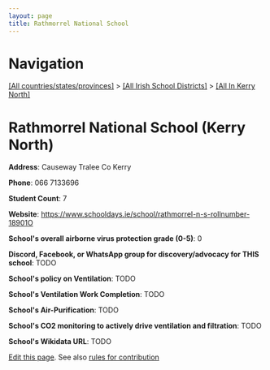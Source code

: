 ```yaml
---
layout: page
title: Rathmorrel National School
---
```

# Navigation

[[All countries/states/provinces]](../../..) > [[All Irish School Districts]](../..) > [[All In Kerry North]](..)

# Rathmorrel National School (Kerry North)

**Address**: Causeway Tralee Co Kerry

**Phone**: 066 7133696

**Student Count**: 7

**Website**: <https://www.schooldays.ie/school/rathmorrel-n-s-rollnumber-18901O>

**School's overall airborne virus protection grade (0-5)**: 0

**Discord, Facebook, or WhatsApp group for discovery/advocacy for THIS school**: TODO

**School's policy on Ventilation**: TODO

**School's Ventilation Work Completion**: TODO

**School's Air-Purification**: TODO

**School's CO2 monitoring to actively drive ventilation and filtration**: TODO

**School's Wikidata URL**: TODO


[Edit this page](https://github.com/ventilate-schools/Ireland/edit/main/./Kerry_North/Rathmorrel_National_School.md). See also [rules for contribution](../../../contribution-rules/)